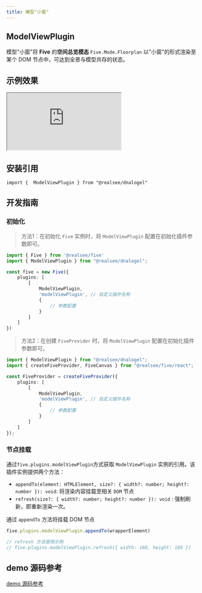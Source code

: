 ```yaml
---
title: 模型"小窗"
--- 
```


## **ModelViewPlugin**

模型"小窗"将 **Five** 的**空间总览模态** `Five.Mode.Floorplan` 以"小窗"的形式渲染至某个 DOM 节点中，可达到全景与模型共存的状态。

## 示例效果

<div className="docs-vr-normal">
  <iframe className="docs-vr-iframe" src="https://realsee.js.org/dnalogel/src/ModelViewPlugin/index.html"></iframe>
</div>

## 安装引用

```tsx
import {  ModelViewPlugin } from "@realsee/dnalogel"
```

## 开发指南

### 初始化

> 方法1：在初始化 `Five` 实例时，将 `ModelViewPlugin` 配置在初始化插件参数即可。

```ts
import { Five } from '@realsee/five'
import { ModelViewPlugin } from "@realsee/dnalogel";

const five = new Five({
    plugins: [
        [
            ModelViewPlugin,
            'modelViewPlugin', // 自定义插件名称
            {
                // 参数配置
            }
        ]
    ]
})
```

> 方法2：在创建 `FiveProvider` 时，将 `ModelViewPlugin` 配置在初始化插件参数即可。

```ts
import { ModelViewPlugin } from "@realsee/dnalogel";
import { createFiveProvider, FiveCanvas } from "@realsee/five/react";

const FiveProvider = createFiveProvider({
    plugins: [
        [
            ModelViewPlugin,
            'modelViewPlugin', // 自定义插件名称
            {
                // 参数配置
            }
        ]
    ]
});
```

### 节点挂载

通过`five.plugins.modelViewPlugin`方式获取 `ModelViewPlugin` 实例的引用。该插件实例提供两个方法：

- `appendTo(element: HTMLElement, size?: { width?: number; height?: number }): void`: 将渲染内容挂载至相关 `DOM` 节点
- `refresh(size?: { width?: number; height?: number }): void` : 强制刷新，即重新渲染一次。

通过 `appendTo` 方法将挂载 DOM 节点

```ts
five.plugins.modelViewPlugin.appendTo(wrapperElement)

// refresh 方法使用示例
// five.plugins.modelViewPlugin.refresh({ width: 160, height: 180 })
```

## demo 源码参考

[demo 源码参考](https://github.com/realsee-developer/dnalogel/tree/main/examples/src)
